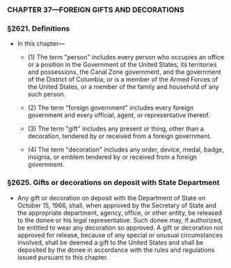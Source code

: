 ### **CHAPTER 37—FOREIGN GIFTS AND DECORATIONS**

### §2621. Definitions
* In this chapter—

  * (1) The term "person" includes every person who occupies an office or a position in the Government of the United States, its territories and possessions, the Canal Zone government, and the government of the District of Columbia, or is a member of the Armed Forces of the United States, or a member of the family and household of any such person.

  * (2) The term "foreign government" includes every foreign government and every official, agent, or representative thereof.

  * (3) The term "gift" includes any present or thing, other than a decoration, tendered by or received from a foreign government.

  * (4) The term "decoration" includes any order, device, medal, badge, insignia, or emblem tendered by or received from a foreign government.

### §2625. Gifts or decorations on deposit with State Department
* Any gift or decoration on deposit with the Department of State on October 15, 1966, shall, when approved by the Secretary of State and the appropriate department, agency, office, or other entity, be released to the donee or his legal representative. Such donee may, if authorized, be entitled to wear any decoration so approved. A gift or decoration not approved for release, because of any special or unusual circumstances involved, shall be deemed a gift to the United States and shall be deposited by the donee in accordance with the rules and regulations issued pursuant to this chapter.